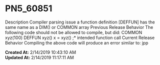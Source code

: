 # PN5_60851

Description Compiler parsing issue a function definition [DEFFUN] has the same name as a DIM() or COMMON array Previous Release Behavior The following code should not be allowed to compile, but did: COMMON xyz(100) DEFFUN xyz() x = xyz() ;* intended function call Current Release Behavior Compiling the above code will produce an error similar to: jpp  

**Created At:** 2/14/2019 10:43:10 AM  
**Updated At:** 2/14/2019 11:17:11 AM  

